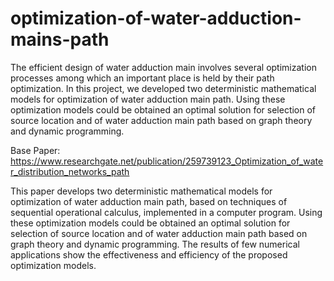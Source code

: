 # optimization-of-water-adduction-mains-path

The efficient design of water adduction main involves several 
optimization processes among which an important place is held by 
their path optimization. In this project, we developed two 
deterministic mathematical models for optimization of water 
adduction main path. Using these optimization models could be 
obtained an optimal solution for selection of source location and of 
water adduction main path based on graph theory and dynamic 
programming.

Base Paper: https://www.researchgate.net/publication/259739123_Optimization_of_water_distribution_networks_path

This paper develops two deterministic mathematical models for 
optimization of water adduction main path, based on techniques of 
sequential operational calculus, implemented in a computer program. 
Using these optimization models could be obtained an optimal
solution for selection of source location and of water adduction main 
path based on graph theory and dynamic programming. The results 
of few numerical applications show the effectiveness and 
efficiency of the proposed optimization models. 
